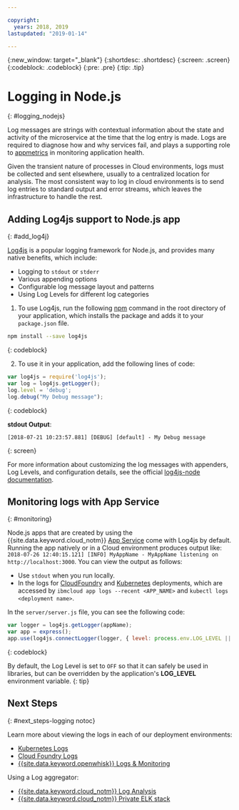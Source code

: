 ```yaml
---

copyright:
  years: 2018, 2019
lastupdated: "2019-01-14"

---
```

{:new_window: target="_blank"}
{:shortdesc: .shortdesc}
{:screen: .screen}
{:codeblock: .codeblock}
{:pre: .pre}
{:tip: .tip}

# Logging in Node.js
{: #logging_nodejs}

Log messages are strings with contextual information about the state and activity of the microservice at the time that the log entry is made. Logs are required to diagnose how and why services fail, and plays a supporting role to [appmetrics](/docs/node/appmetrics.html#metrics) in monitoring application health.

Given the transient nature of processes in Cloud environments, logs must be collected and sent elsewhere, usually to a centralized location for analysis. The most consistent way to log in cloud environments is to send log entries to standard output and error streams, which leaves the infrastructure to handle the rest.

## Adding Log4js support to Node.js app
{: #add_log4j}

[Log4js](https://github.com/log4js-node/log4js-node) is a popular logging framework for Node.js, and provides many native benefits, which include: 
* Logging to `stdout` or `stderr`
* Various appending options
* Configurable log message layout and patterns
* Using Log Levels for different log categories

1. To use Log4js, run the following [npm](https://nodejs.org/) command in the root directory of your application, which installs the package and adds it to your `package.json` file.
  ```bash
  npm install --save log4js
  ```
  {: codeblock}

2. To use it in your application, add the following lines of code:
  ```javascript
  var log4js = require('log4js');
  var log = log4js.getLogger();
  log.level = 'debug';
  log.debug("My Debug message");
  ```
  {: codeblock}

  **stdout Output**:
  ```
  [2018-07-21 10:23:57.881] [DEBUG] [default] - My Debug message
  ```
  {: screen}

For more information about customizing the log messages with appenders, Log Levels, and configuration details, see the official [log4js-node documentation](https://log4js-node.github.io/log4js-node/).

## Monitoring logs with App Service
{: #monitoring}

Node.js apps that are created by using the {{site.data.keyword.cloud_notm}} [App Service](https://cloud.ibm.com/developer/appservice/dashboard) come with Log4js by default. Running the app natively or in a Cloud environment produces output like: `2018-07-26 12:40:15.121] [INFO] MyAppName - MyAppName listening on http://localhost:3000`. You can view the output as follows:
* Use `stdout` when you run locally.
* In the logs for [CloudFoundry](/docs/cli/reference/bluemix_cli/bx_cli.html#ibmcloud_app_logs) and [Kubernetes](https://kubernetes.io/docs/concepts/cluster-administration/logging/) deployments, which are accessed by `ibmcloud app logs --recent <APP_NAME>` and `kubectl logs <deployment name>`.

In the `server/server.js` file, you can see the following code:
```js
var logger = log4js.getLogger(appName);
var app = express();
app.use(log4js.connectLogger(logger, { level: process.env.LOG_LEVEL || 'info' }));
```
{: codeblock}

By default, the Log Level is set to `OFF` so that it can safely be used in libraries, but can be overridden by the application's **LOG_LEVEL** environment variable.
{: tip}

## Next Steps
{: #next_steps-logging notoc}

Learn more about viewing the logs in each of our deployment environments:
* [Kubernetes Logs](https://kubernetes.io/docs/concepts/cluster-administration/logging/)
* [Cloud Foundry Logs](/docs/cli/reference/bluemix_cli/bx_cli.html#ibmcloud_app_logs)
* [{{site.data.keyword.openwhisk}} Logs & Monitoring](/docs/openwhisk/openwhisk_logs.html#openwhisk_logs)

Using a Log aggregator:
* [{{site.data.keyword.cloud_notm}} Log Analysis](/docs/services/CloudLogAnalysis/log_analysis_ov.html#log_analysis_ov)
* [{{site.data.keyword.cloud_notm}} Private ELK stack](https://www.ibm.com/support/knowledgecenter/en/SSBS6K_2.1.0.2/manage_metrics/logging_elk.html)

